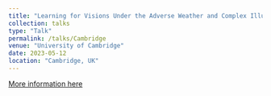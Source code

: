 ```yaml
---
title: "Learning for Visions Under the Adverse Weather and Complex Illumination"
collection: talks
type: "Talk"
permalink: /talks/Cambridge
venue: "University of Cambridge"
date: 2023-05-12
location: "Cambridge, UK"
---
```


[More information here](https://talks.cam.ac.uk/talk/index/200158)
